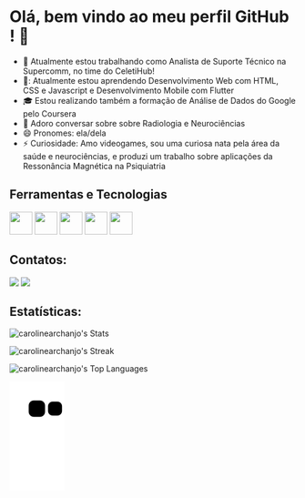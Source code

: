 # Olá, bem vindo ao meu perfil GitHub ! 👋

- :wrench: Atualmente estou trabalhando como Analista de Suporte Técnico na Supercomm, no time do CeletiHub!
- 📓: Atualmente estou aprendendo Desenvolvimento Web com HTML, CSS e Javascript e Desenvolvimento Mobile com Flutter
- :mortar_board: Estou realizando também a formação de Análise de Dados do Google pelo Coursera
- 💬 Adoro conversar sobre sobre Radiologia e Neurociências 
- 😄 Pronomes: ela/dela
- ⚡ Curiosidade: Amo videogames, sou uma curiosa nata pela área da saúde e neurociências, e produzi um trabalho sobre aplicações da Ressonância Magnética na Psiquiatria

## Ferramentas e Tecnologias

<img loading="lazy" src="https://cdn.jsdelivr.net/gh/devicons/devicon@latest/icons/html5/html5-original.svg" width="40" height="40"/> <img loading="lazy" src="https://cdn.jsdelivr.net/gh/devicons/devicon@latest/icons/css3/css3-original.svg" width="40" height="40"/> <img loading="lazy" src="https://cdn.jsdelivr.net/gh/devicons/devicon@latest/icons/javascript/javascript-original.svg" width="40" height="40"/> <img loading="lazy" src="https://cdn.jsdelivr.net/gh/devicons/devicon@latest/icons/postman/postman-original.svg" width="40" height="40"/> <img loading="lazy" src="https://cdn.jsdelivr.net/gh/devicons/devicon@latest/icons/postgresql/postgresql-original.svg" width="40" height="40"/>

## Contatos:

<div>
<a href = "mailto:caroline.archanjo@gmail.com"><img loading="lazy" src="https://img.shields.io/badge/Gmail-D14836?style=for-the-badge&logo=gmail&logoColor=white" target="_blank"></a>
<a href="https://www.linkedin.com/in/archanjocaroline" target="_blank"><img loading="lazy" src="https://img.shields.io/badge/-LinkedIn-%230077B5?style=for-the-badge&logo=linkedin&logoColor=white" target="_blank"></a>   
</div>

## Estatísticas:

![carolinearchanjo's Stats](https://github-readme-stats.vercel.app/api?username=carolinearchanjo&theme=synthwave&show_icons=true&hide_border=true&count_private=true) 

![carolinearchanjo's Streak](https://github-readme-streak-stats.herokuapp.com/?user=carolinearchanjo&theme=synthwave&hide_border=true) 

![carolinearchanjo's Top Languages](https://github-readme-stats.vercel.app/api/top-langs/?username=carolinearchanjo&theme=synthwave&show_icons=true&hide_border=true&layout=compact)

![snake gif](https://github.com/carolinearchanjo/carolinearchanjo/blob/output/github-contribution-grid-snake.svg)

